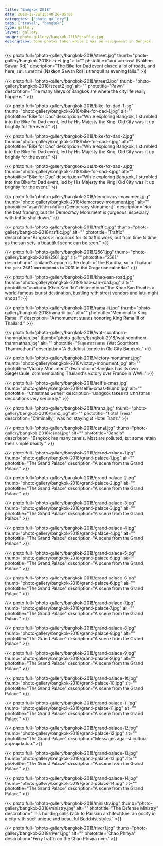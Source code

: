 ```yaml
---
title: "Bangkok 2018"
date: 2018-12-28T15:48:26-05:00
categories: ["photo gallery"]
tags: ["travel", "bangkok"]
type: gallery
layout: gallery
image: photo-gallery/bangkok-2018/traffic.jpg
description: Some photos taken while I was on assignment in Bangkok.
---
```


{{< photo 
    full="photo-gallery/bangkok-2018/street.jpg"
    thumb="photo-gallery/bangkok-2018/street.jpg"
    alt=""
    phototitle="ถนน นครสวรรค์ (Nakhon Sawan Rd)"
    description="The Bike for Dad event closed a lot of roads, and here, ถนน นครสวรรค์ (Nakhon Sawan Rd) is tranquil as evening falls." >}}

{{< photo 
    full="photo-gallery/bangkok-2018/street2.jpg"
    thumb="photo-gallery/bangkok-2018/street2.jpg"
    alt=""
    phototitle="Pawn"
    description="The many alleys of Bangkok are where the city life really happens." >}}

{{< photo 
    full="photo-gallery/bangkok-2018/bike-for-dad-1.jpg"
    thumb="photo-gallery/bangkok-2018/bike-for-dad-1.jpg"
    alt=""
    phototitle="Bike for Dad"
    description="While exploring Bangkok, I stumbled into the Bike for Dad event, led by His Majesty the King. Old City was lit up brightly for the event." >}}

{{< photo 
    full="photo-gallery/bangkok-2018/bike-for-dad-2.jpg"
    thumb="photo-gallery/bangkok-2018/bike-for-dad-2.jpg"
    alt=""
    phototitle="Bike for Dad"
    description="While exploring Bangkok, I stumbled into the Bike for Dad event, led by His Majesty the King. Old City was lit up brightly for the event." >}}

{{< photo 
    full="photo-gallery/bangkok-2018/bike-for-dad-3.jpg"
    thumb="photo-gallery/bangkok-2018/bike-for-dad-3.jpg"
    alt=""
    phototitle="Bike for Dad"
    description="While exploring Bangkok, I stumbled into the Bike for Dad event, led by His Majesty the King. Old City was lit up brightly for the event." >}}

{{< photo 
    full="photo-gallery/bangkok-2018/democracy-monument.jpg"
    thumb="photo-gallery/bangkok-2018/democracy-monument.jpg"
    alt=""
    phototitle="อนุสาวรีย์ประชาธิปไตย (Democracy Monument)"
    description="Not the best framing, but the Democracy Monument is gorgeous, especially with traffic shut down." >}}

{{< photo 
    full="photo-gallery/bangkok-2018/traffic.jpg"
    thumb="photo-gallery/bangkok-2018/traffic.jpg"
    alt=""
    phototitle="Traffic"
    description="Bangkok is notorious for its traffic woes, but from time to time, as the sun sets, a beautiful scene can be seen." >}}

{{< photo 
    full="photo-gallery/bangkok-2018/2561.jpg"
    thumb="photo-gallery/bangkok-2018/2561.jpg"
    alt=""
    phototitle="2561"
    description="Thailand's epoch is the death of the Buddha, so in Thailand the year 2561 corresponds to 2018 in the Gregorian calendar." >}}

{{< photo 
    full="photo-gallery/bangkok-2018/khao-san-road.jpg"
    thumb="photo-gallery/bangkok-2018/khao-san-road.jpg"
    alt=""
    phototitle="ถนนข้าสาน (Khao San Rd)"
    description="The Khao San Road is a world-famous tourist destination, bustling with street vendors and late-night shops." >}}

{{< photo 
    full="photo-gallery/bangkok-2018/rama-iii.jpg"
    thumb="photo-gallery/bangkok-2018/rama-iii.jpg"
    alt=""
    phototitle="Memorial to King Rama III"
    description="A momument stands honoring King Rama III of Thailand." >}}

{{< photo 
    full="photo-gallery/bangkok-2018/wat-soonthorn-thammathan.jpg"
    thumb="photo-gallery/bangkok-2018/wat-soonthorn-thammathan.jpg"
    alt=""
    phototitle="วัดสุนทรธรรมทาน (Wat Soonthorn Thammathan)"
    description="A Buddhist temple in Old City Bangkok." >}}

{{< photo 
    full="photo-gallery/bangkok-2018/victory-monument.jpg"
    thumb="photo-gallery/bangkok-2018/victory-monument.jpg"
    alt=""
    phototitle="Victory Monument"
    description="Bangkok has its own Siegessäule, commemorating Thailand's victory over France in WWII." >}}

{{< photo 
    full="photo-gallery/bangkok-2018/selfie-xmas.jpg"
    thumb="photo-gallery/bangkok-2018/selfie-xmas-thumb.jpg"
    alt=""
    phototitle="Christmas Selfie!"
    description="Bangkok takes its Christmas decorations very seriously." >}}

{{< photo 
    full="photo-gallery/bangkok-2018/tranz.jpg"
    thumb="photo-gallery/bangkok-2018/tranz.jpg"
    alt=""
    phototitle="Hotel Tranz"
    description="Criminally, I was not staying at Hotel Tranz." >}}

{{< photo 
    full="photo-gallery/bangkok-2018/canal.jpg"
    thumb="photo-gallery/bangkok-2018/canal.jpg"
    alt=""
    phototitle="Canals"
    description="Bangkok has many canals. Most are polluted, but some retain their simple beauty." >}}

{{< photo 
    full="photo-gallery/bangkok-2018/grand-palace-1.jpg"
    thumb="photo-gallery/bangkok-2018/grand-palace-1.jpg"
    alt=""
    phototitle="The Grand Palace"
    description="A scene from the Grand Palace." >}}

{{< photo 
    full="photo-gallery/bangkok-2018/grand-palace-2.jpg"
    thumb="photo-gallery/bangkok-2018/grand-palace-2.jpg"
    alt=""
    phototitle="The Grand Palace"
    description="A scene from the Grand Palace." >}}

{{< photo 
    full="photo-gallery/bangkok-2018/grand-palace-3.jpg"
    thumb="photo-gallery/bangkok-2018/grand-palace-3.jpg"
    alt=""
    phototitle="The Grand Palace"
    description="A scene from the Grand Palace." >}}

{{< photo 
    full="photo-gallery/bangkok-2018/grand-palace-4.jpg"
    thumb="photo-gallery/bangkok-2018/grand-palace-4.jpg"
    alt=""
    phototitle="The Grand Palace"
    description="A scene from the Grand Palace." >}}

{{< photo 
    full="photo-gallery/bangkok-2018/grand-palace-5.jpg"
    thumb="photo-gallery/bangkok-2018/grand-palace-5.jpg"
    alt=""
    phototitle="The Grand Palace"
    description="A scene from the Grand Palace." >}}

{{< photo 
    full="photo-gallery/bangkok-2018/grand-palace-6.jpg"
    thumb="photo-gallery/bangkok-2018/grand-palace-6.jpg"
    alt=""
    phototitle="The Grand Palace"
    description="A scene from the Grand Palace." >}}

{{< photo 
    full="photo-gallery/bangkok-2018/grand-palace-7.jpg"
    thumb="photo-gallery/bangkok-2018/grand-palace-7.jpg"
    alt=""
    phototitle="The Grand Palace"
    description="A scene from the Grand Palace." >}}

{{< photo 
    full="photo-gallery/bangkok-2018/grand-palace-8.jpg"
    thumb="photo-gallery/bangkok-2018/grand-palace-8.jpg"
    alt=""
    phototitle="The Grand Palace"
    description="A scene from the Grand Palace." >}}

{{< photo 
    full="photo-gallery/bangkok-2018/grand-palace-9.jpg"
    thumb="photo-gallery/bangkok-2018/grand-palace-9.jpg"
    alt=""
    phototitle="The Grand Palace"
    description="A scene from the Grand Palace." >}}

{{< photo 
    full="photo-gallery/bangkok-2018/grand-palace-10.jpg"
    thumb="photo-gallery/bangkok-2018/grand-palace-10.jpg"
    alt=""
    phototitle="The Grand Palace"
    description="A scene from the Grand Palace." >}}

{{< photo 
    full="photo-gallery/bangkok-2018/grand-palace-11.jpg"
    thumb="photo-gallery/bangkok-2018/grand-palace-11.jpg"
    alt=""
    phototitle="The Grand Palace"
    description="A scene from the Grand Palace." >}}

{{< photo 
    full="photo-gallery/bangkok-2018/grand-palace-12.jpg"
    thumb="photo-gallery/bangkok-2018/grand-palace-12.jpg"
    alt=""
    phototitle="The Grand Palace"
    description="Messages against cultural appropriation." >}}

{{< photo 
    full="photo-gallery/bangkok-2018/grand-palace-13.jpg"
    thumb="photo-gallery/bangkok-2018/grand-palace-13.jpg"
    alt=""
    phototitle="The Grand Palace"
    description="A scene from the Grand Palace." >}}

{{< photo 
    full="photo-gallery/bangkok-2018/grand-palace-14.jpg"
    thumb="photo-gallery/bangkok-2018/grand-palace-14.jpg"
    alt=""
    phototitle="The Grand Palace"
    description="A scene from the Grand Palace." >}}

{{< photo 
    full="photo-gallery/bangkok-2018/ministry.jpg"
    thumb="photo-gallery/bangkok-2018/ministry.jpg"
    alt=""
    phototitle="The Defense Ministry"
    description="This building calls back to Parisian architechture, an oddity in a city with such unique and beautiful Buddhist styles." >}}

{{< photo 
    full="photo-gallery/bangkok-2018/river1.jpg"
    thumb="photo-gallery/bangkok-2018/river1.jpg"
    alt=""
    phototitle="Chao Phraya"
    description="Ferry traffic on the Chao Phraya river." >}}